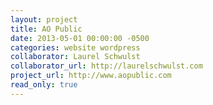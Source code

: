 ```yaml
---
layout: project
title: AO Public
date: 2013-05-01 00:00:00 -0500
categories: website wordpress
collaborator: Laurel Schwulst
collaborator_url: http://laurelschwulst.com
project_url: http://www.aopublic.com
read_only: true
---
```

